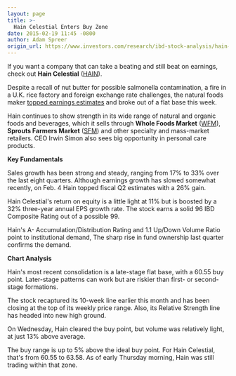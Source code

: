```yaml
---
layout: page
title: >-
  Hain Celestial Enters Buy Zone
date: 2015-02-19 11:45 -0800
author: Adam Spreer
origin_url: https://www.investors.com/research/ibd-stock-analysis/hain-celestial-tops-earnings-after-salmonella-recall-whole-foods-sprouts-farmers-market/
---
```





  



If you want a company that can take a beating and still beat on earnings, check out **Hain Celestial** ([HAIN](https://research.investors.com/quote.aspx?symbol=HAIN)).

  

Despite a recall of nut butter for possible salmonella contamination, a fire in a U.K. rice factory and foreign exchange rate challenges, the natural foods maker [topped earnings estimates](http://news.investors.com/business-the-new-america/021015-738726-hain-earnings-beat-views-in-q2.htm) and broke out of a flat base this week.

  

Hain continues to show strength in its wide range of natural and organic foods and beverages, which it sells through **Whole Foods Market** ([WFM](https://research.investors.com/quote.aspx?symbol=WFM)), **Sprouts Farmers Market** ([SFM](https://research.investors.com/quote.aspx?symbol=SFM)) and other specialty and mass-market retailers. CEO Irwin Simon also sees big opportunity in personal care products.

  

**Key Fundamentals**

  

Sales growth has been strong and steady, ranging from 17% to 33% over the last eight quarters. Although earnings growth has slowed somewhat recently, on Feb. 4 Hain topped fiscal Q2 estimates with a 26% gain.

  

Hain Celestial's return on equity is a little light at 11% but is boosted by a 32% three-year annual EPS growth rate. The stock earns a solid 96 IBD Composite Rating out of a possible 99.

  

Hain's A- Accumulation/Distribution Rating and 1.1 Up/Down Volume Ratio point to institutional demand, The sharp rise in fund ownership last quarter confirms the demand.

  

**Chart Analysis**

  

Hain's most recent consolidation is a late-stage flat base, with a 60.55 buy point. Later-stage patterns can work but are riskier than first- or second-stage formations.

  

The stock recaptured its 10-week line earlier this month and has been closing at the top of its weekly price range. Also, its Relative Strength line has headed into new high ground.

  

On Wednesday, Hain cleared the buy point, but volume was relatively light, at just 13% above average.

  

The buy range is up to 5% above the ideal buy point. For Hain Celestial, that's from 60.55 to 63.58. As of early Thursday morning, Hain was still trading within that zone.




